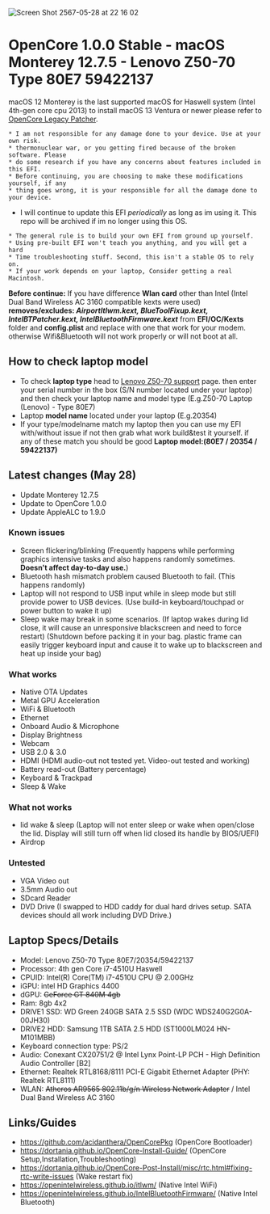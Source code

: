 ![Screen Shot 2567-05-28 at 22 16 02](https://github.com/JuicerV3/Opencore-Monterey-Z50-70/assets/156657646/ec3ab25c-1342-410f-b5d7-33fb29c11272)

# OpenCore 1.0.0 Stable - macOS Monterey 12.7.5 - Lenovo Z50-70 Type 80E7 59422137

macOS 12 Monterey is the last supported macOS for Haswell system (Intel 4th-gen core cpu 2013) to install macOS 13 Ventura or newer please refer to [OpenCore Legacy Patcher](https://dortania.github.io/OpenCore-Legacy-Patcher/).

```
* I am not responsible for any damage done to your device. Use at your own risk.
* thermonuclear war, or you getting fired because of the broken software. Please
* do some research if you have any concerns about features included in this EFI.
* Before continuing, you are choosing to make these modifications yourself, if any
* thing goes wrong, it is your responsible for all the damage done to your device.
```

* I will continue to update this EFI _periodically_ as long as im using it. This repo will be archived if im no longer using this OS.

```
* The general rule is to build your own EFI from ground up yourself.
* Using pre-built EFI won't teach you anything, and you will get a hard
* Time troubleshooting stuff. Second, this isn't a stable OS to rely on.
* If your work depends on your laptop, Consider getting a real Macintosh.
```

**Before continue:** If you have difference **Wlan card** other than Intel (Intel Dual Band Wireless AC 3160 compatible kexts were used) **removes/excludes: _AirportItlwm.kext, BlueToolFixup.kext, IntelBTPatcher.kext, IntelBluetoothFirmware.kext_** from **EFI/OC/Kexts** folder and **config.plist** and replace with one that work for your modem. otherwise Wifi&Bluetooth will not work properly or will not boot at all.

## How to check laptop model
* To check **laptop type** head to [Lenovo Z50-70 support](https://pcsupport.lenovo.com/us/en/products/laptops-and-netbooks/lenovo-z-series-laptops/lenovo-z50-70) page. then enter your serial number in the box (S/N number located under your laptop) and then check your laptop name and model type (E.g.Z50-70 Laptop (Lenovo) - Type 80E7)
* Laptop **model name** located under your laptop (E.g.20354)
* If your type/modelname match my laptop then you can use my EFI with/without issue if not then grab what work build&test it yourself. if any of these match you should be good **Laptop model:(80E7 / 20354 / 59422137)**

## Latest changes (May 28)
* Update Monterey 12.7.5
* Update to OpenCore 1.0.0
* Update AppleALC to 1.9.0

### Known issues
* Screen flickering/blinking (Frequently happens while performing graphics intensive tasks and also happens randomly sometimes. **Doesn't affect day-to-day use.**)
* Bluetooth hash mismatch problem caused Bluetooth to fail. (This happens randomly)
* Laptop will not respond to USB input while in sleep mode but still provide power to USB devices. (Use build-in keyboard/touchpad or power button to wake it up)
* Sleep wake may break in some scenarios. (If laptop wakes during lid close, it will cause an unresponsive blackscreen and need to force restart) (Shutdown before packing it in your bag. plastic frame can easily trigger keyboard input and cause it to wake up to blackscreen and heat up inside your bag)


### What works
* Native OTA Updates
* Metal GPU Acceleration
* WiFi & Bluetooth
* Ethernet
* Onboard Audio & Microphone
* Display Brightness
* Webcam
* USB 2.0 & 3.0
* HDMI (HDMI audio-out not tested yet. Video-out tested and working)
* Battery read-out (Battery percentage)
* Keyboard & Trackpad
* Sleep & Wake

### What not works
* lid wake & sleep (Laptop will not enter sleep or wake when open/close the lid. Display will still turn off when lid closed its handle by BIOS/UEFI)
* Airdrop

### Untested
* VGA Video out
* 3.5mm Audio out
* SDcard Reader
* DVD Drive (I swapped to HDD caddy for dual hard drives setup. SATA devices should all work including DVD Drive.)

## Laptop Specs/Details
* Model: Lenovo Z50-70 Type 80E7/20354/59422137
* Processor: 4th gen Core i7-4510U Haswell
* CPUID: Intel(R) Core(TM) i7-4510U CPU @ 2.00GHz
* iGPU: intel HD Graphics 4400
* dGPU: ~~GeForce GT 840M 4gb~~
* Ram: 8gb 4x2
* DRIVE1 SSD: WD Green 240GB SATA 2.5 SSD (WDC WDS240G2G0A-00JH30)
* DRIVE2 HDD: Samsung 1TB SATA 2.5 HDD (ST1000LM024 HN-M101MBB)
* Keyboard connection type: PS/2
* Audio: Conexant CX20751/2 @ Intel Lynx Point-LP PCH - High Definition Audio Controller [B2]
* Ethernet: Realtek RTL8168/8111 PCI-E Gigabit Ethernet Adapter (PHY: Realtek RTL8111)
* WLAN: ~~Atheros AR9565 802.11b/g/n Wireless Network Adapter~~ / Intel Dual Band Wireless AC 3160

## Links/Guides
* https://github.com/acidanthera/OpenCorePkg (OpenCore Bootloader)
* https://dortania.github.io/OpenCore-Install-Guide/ (OpenCore Setup,Installation,Troubleshooting)
* https://dortania.github.io/OpenCore-Post-Install/misc/rtc.html#fixing-rtc-write-issues (Wake restart fix)
* https://openintelwireless.github.io/itlwm/ (Native Intel WiFi)
* https://openintelwireless.github.io/IntelBluetoothFirmware/ (Native Intel Bluetooth)

